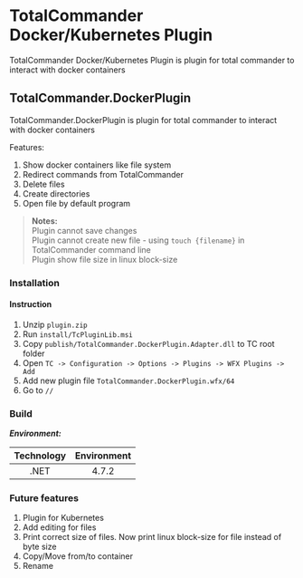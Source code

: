 # TotalCommander Docker/Kubernetes Plugin

TotalCommander Docker/Kubernetes Plugin is plugin for total commander to interact with docker containers

## TotalCommander.DockerPlugin

TotalCommander.DockerPlugin is plugin for total commander to interact with docker containers

Features:

1. Show docker containers like file system
2. Redirect commands from TotalCommander
3. Delete files
4. Create directories
5. Open file by default program

> **Notes:**<br>
> Plugin cannot save changes<br>
> Plugin cannot create new file - using `touch {filename}` in TotalCommander command line<br>
> Plugin show file size in linux block-size

### Installation

#### Instruction

1. Unzip `plugin.zip`
2. Run `install/TcPluginLib.msi`
4. Copy `publish/TotalCommander.DockerPlugin.Adapter.dll` to TC root folder
5. Open `TC -> Configuration -> Options -> Plugins -> WFX Plugins -> Add`
6. Add new plugin file `TotalCommander.DockerPlugin.wfx/64`
7. Go to `//`

### Build

***Environment:***

| Technology | Environment |
|:----------:|:-----------:|
|    .NET    |    4.7.2    |

### Future features

1. Plugin for Kubernetes
2. Add editing for files
3. Print correct size of files. Now print linux block-size for file instead of byte size
4. Copy/Move from/to container
5. Rename
